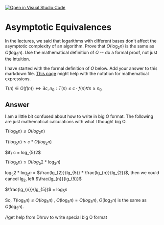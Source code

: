 [![Open in Visual Studio Code](https://classroom.github.com/assets/open-in-vscode-718a45dd9cf7e7f842a935f5ebbe5719a5e09af4491e668f4dbf3b35d5cca122.svg)](https://classroom.github.com/online_ide?assignment_repo_id=11924427&assignment_repo_type=AssignmentRepo)
# Asymptotic Equivalences

In the lectures, we said that logarithms with different bases don't affect the
asymptotic complexity of an algorithm. Prove that $O(\log_{2} n)$ is the same as
$O(\log_{5} n)$. Use the mathematical definition of $O$ -- do a formal proof,
not just the intuition.

I have started with the formal definition of $O$ below. Add your answer to this
markdown file. [This
page](https://docs.github.com/en/get-started/writing-on-github/working-with-advanced-formatting/writing-mathematical-expressions)
might help with the notation for mathematical expressions.

$T(n) \in O(f(n)) \iff \exists c, n_0: T(n) \leq c \cdot f(n) \forall n \geq n_0$

## Answer

I am a little bit confused about how to write in big O format. The following are just mathematical calculations with what I thought big O.

$T(\log_{5}n)  \leq O(log_{2}n)$

$T(\log_{5}n)  \leq c * O(log_{2}n)$ 

$if\ c = log_{5}2\$

$T(\log_{5}n) \leq O(log_{5}2$ * $\log_{2}n)$ 

$\log_{5}2$ * $\log_{2}n$ = $\frac{lg_{2}}{lg_{5}} * \frac{lg_{n}}{lg_{2}}$, then we could cancel $\lg_{2}$, left $\frac{lg_{n}}{lg_{5}}$

$\frac{lg_{n}}{lg_{5}}$ = $\log_{5}n$

So, $T(\log_{5}n)  \leq  O(log_{5}n)$ , $O(\log_{5}n) = O(log_{5}n)$, $O(\log_{2} n)$ is the same as $O(\log_{5} n)$.


//get help from Dhruv to write special big O format
